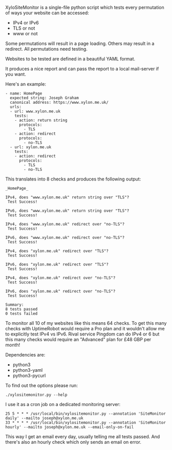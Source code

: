 XyloSiteMonitor is a single-file python script which tests every
permutation of ways your website can be accessed:
- IPv4 or IPv6
- TLS or not
- www or not

Some permutations will result in a page loading. Others may result in
a redirect. All permutations need testing.

Websites to be tested are defined in a beautiful YAML format.

It produces a nice report and can pass the report to a local
mail-server if you want.

Here's an example:

```
- name: HomePage
  expected string: Joseph Graham
  canonical address: https://www.xylon.me.uk/
  urls:
  - url: www.xylon.me.uk
    tests:
    - action: return string
      protocols:
        - TLS
    - action: redirect
      protocols:
        - no-TLS
  - url: xylon.me.uk
    tests:
    - action: redirect
      protocols:
        - TLS
        - no-TLS
```

This translates into 8 checks and produces the following output:
```
_HomePage_

IPv4, does "www.xylon.me.uk" return string over "TLS"?
 Test Success!

IPv6, does "www.xylon.me.uk" return string over "TLS"?
 Test Success!

IPv4, does "www.xylon.me.uk" redirect over "no-TLS"?
 Test Success!

IPv6, does "www.xylon.me.uk" redirect over "no-TLS"?
 Test Success!

IPv4, does "xylon.me.uk" redirect over "TLS"?
 Test Success!

IPv6, does "xylon.me.uk" redirect over "TLS"?
 Test Success!

IPv4, does "xylon.me.uk" redirect over "no-TLS"?
 Test Success!

IPv6, does "xylon.me.uk" redirect over "no-TLS"?
 Test Success!

Summary:
8 tests passed
0 tests failed
```

To monitor all 10 of my websites like this means 64 checks. To get
this many checks with UptimeRobot would require a Pro plan and it
wouldn't allow me to explicitly test IPv4 vs IPv6. Rival service
Pingdom can do IPv4 or 6 but this many checks would require an
"Advanced" plan for £48 GBP per month!

Dependencies are:
- python3
- python3-yaml
- python3-pycurl

To find out the options please run:

```
./xylositemonitor.py --help
```

I use it as a cron job on a dedicated monitoring server:
```
25 5 * * * /usr/local/bin/xylositemonitor.py --annotation 'SiteMonitor daily' --mailto joseph@xylon.me.uk
33 * * * * /usr/local/bin/xylositemonitor.py --annotation 'SiteMonitor hourly' --mailto joseph@xylon.me.uk --email-only-on-fail
```

This way I get an email every day, usually telling me all tests
passed. And there's also an hourly check which only sends an email on
error.
